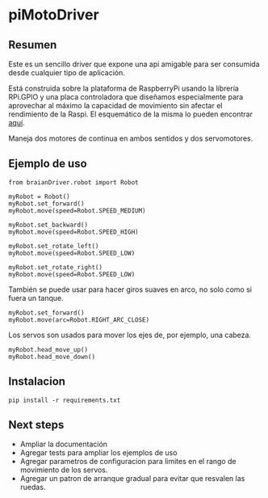 piMotoDriver
============

## Resumen
Este es un sencillo driver que expone una api amigable para ser consumida desde cualquier tipo de aplicación.

Está construida sobre la plataforma de RaspberryPi usando la librería RPi.GPIO y una placa controladora que diseñamos especialmente para aprovechar al máximo la capacidad de movimiento sin afectar el rendimiento de la Raspi. El esquemático de la misma lo pueden encontrar [aquí](https://github.com/educabot/piMotoDriver/blob/master/doc/esquematico.png).

Maneja dos motores de continua en ambos sentidos y dos servomotores.

## Ejemplo de uso

	from braianDriver.robot import Robot

	myRobot = Robot()
	myRobot.set_forward()
	myRobot.move(speed=Robot.SPEED_MEDIUM)

	myRobot.set_backward()
	myRobot.move(speed=Robot.SPEED_HIGH)

	myRobot.set_rotate_left()
	myRobot.move(speed=Robot.SPEED_LOW)

	myRobot.set_rotate_right()
	myRobot.move(speed=Robot.SPEED_LOW)

También se puede usar para hacer giros suaves en arco, no solo como si fuera un tanque.

	myRobot.set_forward()
	myRobot.move(arc=Robot.RIGHT_ARC_CLOSE)

Los servos son usados para mover los ejes de, por ejemplo, una cabeza.

	myRobot.head_move_up()
	myRobot.head_move_down()


## Instalacion

	pip install -r requirements.txt

## Next steps

* Ampliar la documentación
* Agregar tests para ampliar los ejemplos de uso
* Agregar parametros de configuracion para limites en el rango de movimiento de los servos.
* Agregar un patron de arranque gradual para evitar que resvalen las ruedas.




